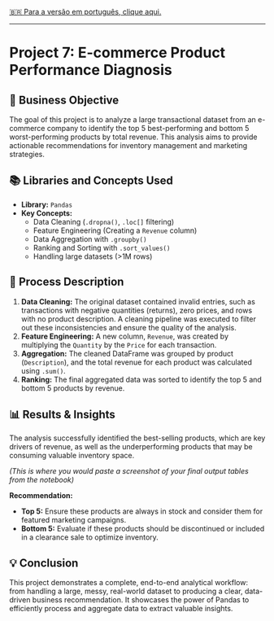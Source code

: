 [🇧🇷 Para a versão em português, clique aqui.](./LEIA-ME.md)

---

# Project 7: E-commerce Product Performance Diagnosis

## 🎯 Business Objective
The goal of this project is to analyze a large transactional dataset from an e-commerce company to identify the top 5 best-performing and bottom 5 worst-performing products by total revenue. This analysis aims to provide actionable recommendations for inventory management and marketing strategies.

## 📚 Libraries and Concepts Used
-   **Library:** `Pandas`
-   **Key Concepts:**
    -   Data Cleaning (`.dropna()`, `.loc[]` filtering)
    -   Feature Engineering (Creating a `Revenue` column)
    -   Data Aggregation with `.groupby()`
    -   Ranking and Sorting with `.sort_values()`
    -   Handling large datasets (>1M rows)

## 📖 Process Description
1.  **Data Cleaning:** The original dataset contained invalid entries, such as transactions with negative quantities (returns), zero prices, and rows with no product description. A cleaning pipeline was executed to filter out these inconsistencies and ensure the quality of the analysis.
2.  **Feature Engineering:** A new column, `Revenue`, was created by multiplying the `Quantity` by the `Price` for each transaction.
3.  **Aggregation:** The cleaned DataFrame was grouped by product (`Description`), and the total revenue for each product was calculated using `.sum()`.
4.  **Ranking:** The final aggregated data was sorted to identify the top 5 and bottom 5 products by revenue.

## 📊 Results & Insights
The analysis successfully identified the best-selling products, which are key drivers of revenue, as well as the underperforming products that may be consuming valuable inventory space.

*(This is where you would paste a screenshot of your final output tables from the notebook)*

**Recommendation:**
-   **Top 5:** Ensure these products are always in stock and consider them for featured marketing campaigns.
-   **Bottom 5:** Evaluate if these products should be discontinued or included in a clearance sale to optimize inventory.

## 💡 Conclusion
This project demonstrates a complete, end-to-end analytical workflow: from handling a large, messy, real-world dataset to producing a clear, data-driven business recommendation. It showcases the power of Pandas to efficiently process and aggregate data to extract valuable insights.